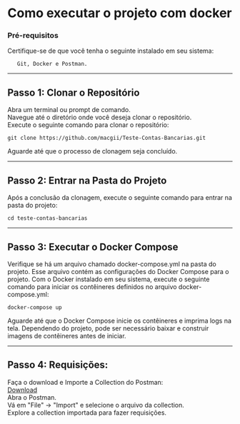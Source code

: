 # Como executar o projeto com docker

### Pré-requisitos

Certifique-se de que você tenha o seguinte instalado em seu sistema:

       Git, Docker e Postman.
***
## Passo 1: Clonar o Repositório

Abra um terminal ou prompt de comando. <br />
Navegue até o diretório onde você deseja clonar o repositório. <br />
Execute o seguinte comando para clonar o repositório:

```
git clone https://github.com/macgii/Teste-Contas-Bancarias.git
```

Aguarde até que o processo de clonagem seja concluído.

***
## Passo 2: Entrar na Pasta do Projeto

Após a conclusão da clonagem, execute o seguinte comando para entrar na pasta do projeto:
```
cd teste-contas-bancarias
```

***
## Passo 3: Executar o Docker Compose

Verifique se há um arquivo chamado docker-compose.yml na pasta do projeto. Esse arquivo contém as configurações do Docker Compose para o projeto.
Com o Docker instalado em seu sistema, execute o seguinte comando para iniciar os contêineres definidos no arquivo docker-compose.yml:

```
docker-compose up
```

Aguarde até que o Docker Compose inicie os contêineres e imprima logs na tela. Dependendo do projeto, pode ser necessário baixar e construir imagens de contêineres antes de iniciar.

***
## Passo 4: Requisições:

Faça o download e Importe a Collection do Postman: <br />
[Download](https://github.com/macgii/Teste-Contas-Bancarias/blob/main/collection/banco.postman_collection.json) <br />
Abra o Postman. <br />
Vá em "File" -> "Import" e selecione o arquivo da collection. <br />
Explore a collection importada para fazer requisições.
